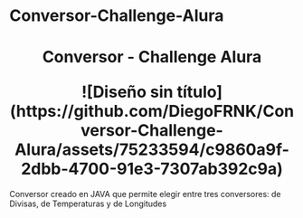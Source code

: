# Conversor-Challenge-Alura
<h1 align="center">
  <p align="center"> Conversor - Challenge Alura </p>
  ![Diseño sin título](https://github.com/DiegoFRNK/Conversor-Challenge-Alura/assets/75233594/c9860a9f-2dbb-4700-91e3-7307ab392c9a)
</h1>
 
Conversor creado en JAVA que permite elegir entre tres conversores: de Divisas, de Temperaturas y de Longitudes




